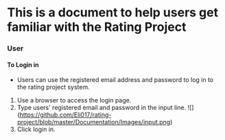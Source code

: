 # This is a document to help users get familiar with the Rating Project 

### User

#### To Login in 
- Users can use the registered email address and password to log in to the rating project system.
1. Use a browser to access the login page.
2. Type users' registered email and password in the input line.
![] (https://github.com/Eli017/rating-project/blob/master/Documentation/Images/input.png)
3. Click login in.

